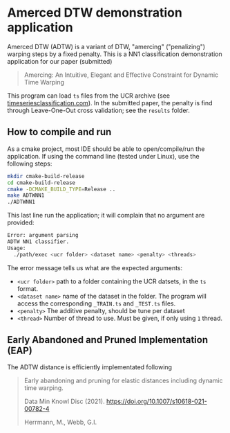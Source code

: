 # Amerced DTW demonstration application

Amerced DTW (ADTW) is a variant of DTW, "amercing" ("penalizing") warping steps by a fixed penalty.
This is a NN1 classification demonstration application for our paper (submitted)
> Amercing:  An Intuitive, Elegant and Effective Constraint for Dynamic Time Warping

This program can load `ts` files from the UCR archive (see [timeseriesclassification.com](timeseriesclassification.com)).
In the submitted paper, the penalty is find through Leave-One-Out cross validation; see the `results` folder.

## How to compile and run
As a cmake project, most IDE should be able to open/compile/run the application.
If using the command line (tested under Linux), use the following steps:

```sh
mkdir cmake-build-release
cd cmake-build-release
cmake -DCMAKE_BUILD_TYPE=Release ..
make ADTWNN1
./ADTWNN1
```

This last line run the application; it will complain that no argument are provided:
```sh
Error: argument parsing
ADTW NN1 classifier.
Usage:
  ./path/exec <ucr folder> <dataset name> <penalty> <threads>
```

The error message tells us what are the expected arguments:
* `<ucr folder>` path to a folder containing the UCR datsets, in the `ts` format.
* `<dataset name>` name of the dataset in the folder. The program will access the corresponding `_TRAIN.ts` and `_TEST.ts` files.
* `<penalty>` The additive penalty, should be tune per dataset
* `<thread>`  Number of thread to use. Must be given, if only using `1` thread.

## Early Abandoned and Pruned Implementation (EAP)
The ADTW distance is efficiently implementated following
> Early abandoning and pruning for elastic distances including dynamic time warping.
> 
> Data Min Knowl Disc (2021). https://doi.org/10.1007/s10618-021-00782-4
> 
> Herrmann, M., Webb, G.I.

